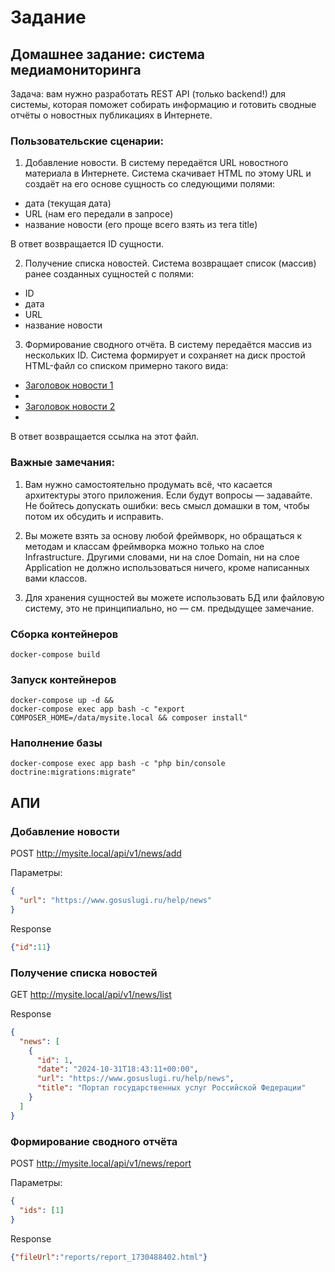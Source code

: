 # Задание
## Домашнее задание: система медиамониторинга

Задача: вам нужно разработать REST API (только backend!) для системы, которая поможет собирать информацию и готовить сводные отчёты о новостных публикациях в Интернете.

### Пользовательские сценарии:

1) Добавление новости. В систему передаётся URL новостного материала в Интернете. Система скачивает HTML по этому URL и создаёт на его основе сущность со следующими полями:

- дата (текущая дата)
- URL (нам его передали в запросе)
- название новости (его проще всего взять из тега title)

В ответ возвращается ID сущности.

2) Получение списка новостей. Система возвращает список (массив) ранее созданных сущностей с полями:

- ID
- дата
- URL
- название новости

3) Формирование сводного отчёта. В систему передаётся массив из нескольких ID. 
Система формирует и сохраняет на диск простой 
HTML-файл со списком примерно такого вида:

<ul>
  <li><a href="...">Заголовок новости 1</a><li>
  <li><a href="...">Заголовок новости 2</a><li>
</ul>
В ответ возвращается ссылка на этот файл.

### Важные замечания:

1) Вам нужно самостоятельно продумать всё, что касается архитектуры этого приложения. Если будут вопросы — задавайте. Не бойтесь допускать ошибки: весь смысл домашки в том, чтобы потом их обсудить и исправить.

2) Вы можете взять за основу любой фреймворк, но обращаться к методам и классам фреймворка можно только на слое Infrastructure. Другими словами, ни на слое Domain, ни на слое Application не должно использоваться ничего, кроме написанных вами классов.

3) Для хранения сущностей вы можете использовать БД или файловую систему, это не принципиально, но — см. предыдущее замечание. 

### Сборка контейнеров
```shell script
docker-compose build
```

### Запуск контейнеров
```shell script
docker-compose up -d &&
docker-compose exec app bash -c "export COMPOSER_HOME=/data/mysite.local && composer install" 
```

### Наполнение базы
```shell script
docker-compose exec app bash -c "php bin/console doctrine:migrations:migrate" 
```

## АПИ
### Добавление новости
POST http://mysite.local/api/v1/news/add

Параметры:
```json
{
  "url": "https://www.gosuslugi.ru/help/news"
}
```
Response
```json
{"id":11}
```

### Получение списка новостей
GET http://mysite.local/api/v1/news/list

Response
```json
{
  "news": [
    {
      "id": 1,
      "date": "2024-10-31T18:43:11+00:00",
      "url": "https://www.gosuslugi.ru/help/news",
      "title": "Портал государственных услуг Российской Федерации"
    }
  ]
}
```
### Формирование сводного отчёта
POST http://mysite.local/api/v1/news/report

Параметры:
```json
{
  "ids": [1]
}
```
Response
```json
{"fileUrl":"reports/report_1730488402.html"}
```


